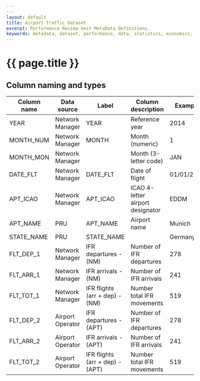 ```yaml
---
---
layout: default
title: Airport Traffic Dataset
excerpt: Performance Review Unit MetaData Definitions.
keywords: metadata, dataset, performance, data, statistics, economics, air transport, flights, europe, cost efficiency
---
```

# {{ page.title }}


## Column naming and types

| Column name | Data source      | Label                           | Column description               | Example    |
|-------------|------------------|---------------------------------|----------------------------------|------------|
| YEAR        | Network Manager  | YEAR                            | Reference year                   | 2014       |
| MONTH_NUM   | Network Manager  | MONTH                           | Month (numeric)                  | 1          |
| MONTH_MON   | Network Manager  |                                 | Month (3-letter code)            | JAN        |
| DATE_FLT    | Network Manager  | DATE_FLT                        | Date of flight                   | 01/01/2014 |
| APT_ICAO    | Network Manager  | APT_ICAO                        | ICAO 4-letter airport designator | EDDM       |
| APT_NAME    | PRU              | APT_NAME                        | Airport name                     | Munich     |
| STATE_NAME  | PRU              | STATE_NAME                      |                                  | Germany    |
| FLT_DEP_1   | Network Manager  | IFR departures - (NM)           | Number of IFR departures         | 278        |
| FLT_ARR_1   | Network Manager  | IFR arrivals - (NM)             | Number of IFR arrivals           | 241        |
| FLT_TOT_1   | Network Manager  | IFR flights (arr + dep) - (NM)  | Number total IFR movements       | 519        |
| FLT_DEP_2   | Airport Operator | IFR departures - (APT)          | Number of IFR departures         | 278        |
| FLT_ARR_2   | Airport Operator | IFR arrivals - (APT)            | Number of IFR arrivals           | 241        |
| FLT_TOT_2   | Airport Operator | IFR flights (arr + dep) - (APT) | Number total IFR movements       | 519        |
